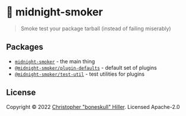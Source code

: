 # 💨 midnight-smoker

> Smoke test your package tarball (instead of failing miserably)

## Packages

- [`midnight-smoker`](./packages/midnight-smoker) - the main thing
- [`@midnight-smoker/plugin-defaults`](./packages/plugin-defaults) - default set of plugins
- [`@midnight-smoker/test-util`](./packages/test-util) - test utilities for plugins

## License

Copyright © 2022 [Christopher "boneskull" Hiller](https://github.com/boneskull). Licensed Apache-2.0
